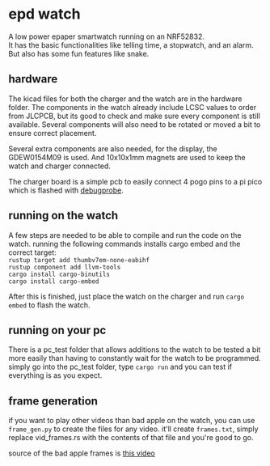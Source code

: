 # epd watch
A low power epaper smartwatch running on an NRF52832.  
It has the basic functionalities like telling time, a stopwatch, and an alarm. But also has some fun features like snake.

## hardware
The kicad files for both the charger and the watch are in the hardware folder. The components in the watch already include LCSC values to order from JLCPCB, but its good to check and make sure every component is still available. Several components will also need to be rotated or moved a bit to ensure correct placement. 

Several extra components are also needed, for the display, the GDEW0154M09 is used. And 10x10x1mm magnets are used to keep the watch and charger connected. 

The charger board is a simple pcb to easily connect 4 pogo pins to a pi pico which is flashed with [debugprobe](github.com/raspberrypi/debugprobe).

## running on the watch
A few steps are needed to be able to compile and run the code on the watch. running the following commands installs cargo embed and the correct target:  
```rustup target add thumbv7em-none-eabihf```  
```rustup component add llvm-tools```  
```cargo install cargo-binutils```  
```cargo install cargo-embed```

After this is finished, just place the watch on the charger and run ```cargo embed``` to flash the watch. 

## running on your pc
There is a pc_test folder that allows additions to the watch to be tested a bit more easily than having to constantly wait for the watch to be programmed. simply go into the pc_test folder, type ```cargo run``` and you can test if everything is as you expect.

## frame generation
if you want to play other videos than bad apple on the watch, you can use ```frame_gen.py``` to create the files for any video. it'll create ```frames.txt```, simply replace vid_frames.rs with the contents of that file and you're good to go. 

source of the bad apple frames is [this video](https://www.youtube.com/watch?v=i41KoE0iMYU)